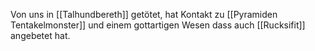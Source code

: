 Von uns in [[Talhundbereth]] getötet, hat Kontakt zu [[Pyramiden Tentakelmonster]] und einem gottartigen Wesen dass auch [[Rucksifit]] angebetet hat.